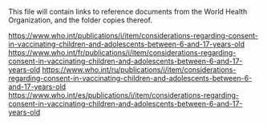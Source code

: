 This file will contain links to reference documents from the World Health Organization, and the folder copies thereof.

https://www.who.int/publications/i/item/considerations-regarding-consent-in-vaccinating-children-and-adolescents-between-6-and-17-years-old
https://www.who.int/fr/publications/i/item/considerations-regarding-consent-in-vaccinating-children-and-adolescents-between-6-and-17-years-old
https://www.who.int/ru/publications/i/item/considerations-regarding-consent-in-vaccinating-children-and-adolescents-between-6-and-17-years-old
https://www.who.int/es/publications/i/item/considerations-regarding-consent-in-vaccinating-children-and-adolescents-between-6-and-17-years-old
